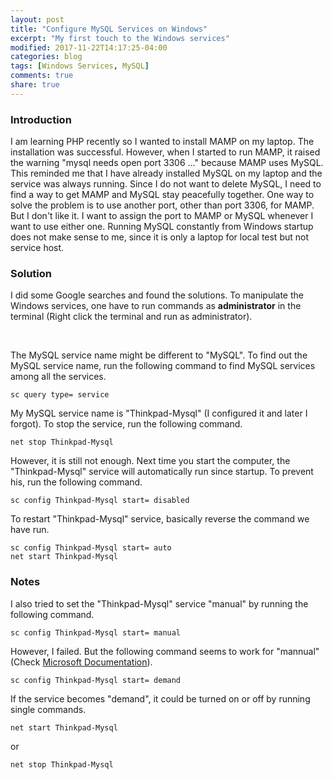 ```yaml
---
layout: post
title: "Configure MySQL Services on Windows"
excerpt: "My first touch to the Windows services"
modified: 2017-11-22T14:17:25-04:00
categories: blog
tags: [Windows Services, MySQL]
comments: true
share: true
---
```


### Introduction

I am learning PHP recently so I wanted to install MAMP on my laptop. The installation was successful. However, when I started to run MAMP, it raised the warning "mysql needs open port 3306 ..." because MAMP uses MySQL. This reminded me that I have already installed MySQL on my laptop and the service was always running. Since I do not want to delete MySQL, I need to find a way to get MAMP and MySQL stay peacefully together. One way to solve the problem is to use another port, other than port 3306, for MAMP. But I don't like it. I want to assign the port to MAMP or MySQL whenever I want to use either one. Running MySQL constantly from Windows startup does not make sense to me, since it is only a laptop for local test but not service host.

### Solution

I did some Google searches and found the solutions. To manipulate the Windows services, one have to run commands as **administrator** in the terminal (Right click the terminal and run as administrator).

<br />

The MySQL service name might be different to "MySQL". To find out the MySQL service name, run the following command to find MySQL services among all the services.

```shell
sc query type= service
```

My MySQL service name is "Thinkpad-Mysql" (I configured it and later I forgot). To stop the service, run the following command.

```shell
net stop Thinkpad-Mysql
```

However, it is still not enough. Next time you start the computer, the "Thinkpad-Mysql" service will automatically run since startup. To prevent his, run the following command.

```shell
sc config Thinkpad-Mysql start= disabled
```

To restart "Thinkpad-Mysql" service, basically reverse the command we have run.

```shell
sc config Thinkpad-Mysql start= auto
net start Thinkpad-Mysql
```

### Notes

I also tried to set the "Thinkpad-Mysql" service "manual" by running the following command.
```shell
sc config Thinkpad-Mysql start= manual
```

However, I failed. But the following command seems to work for "mannual" (Check [Microsoft Documentation](https://technet.microsoft.com/en-us/library/cc990290(v=ws.11).aspx)). 

```shell
sc config Thinkpad-Mysql start= demand
```

If the service becomes "demand", it could be turned on or off by running single commands.

```shell
net start Thinkpad-Mysql
```

or

```shell
net stop Thinkpad-Mysql
```

